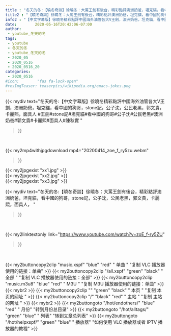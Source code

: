 ```yaml
---
title : "冬天的冬:【曉冬奇談】徐曉冬：大罵王劍有後台，精彩點評澳洲奶爸，坦克貓，看中國的狗哥，stone記，公子沈，公民老黑，郭文貴，卡麗熙，面具人， "
title2 : "【曉冬奇談】徐曉冬：大罵王劍有後台，精彩點評澳洲奶爸，坦克貓，看中國的狗哥，stone記，公子沈，公民老黑，郭文貴，卡麗熙，面具人， "
info2 : "【中文字幕版】徐曉冬精彩點評中國海外油管各大V王劍，澳洲奶爸，坦克貓，看中國的狗哥，stone記，公子沈，公民老黑，郭文貴，卡麗熙，面具人 #王劍#stone記#坦克貓#看中國的狗哥#公子沈#公民老黑#澳洲奶爸#郭文貴#卡麗熙#面具人#陳秋實 "
date:        2020-05-16T20:42:06-07:00
author:
 - youtube_冬天的冬
tags:
 - youtube
 - 冬天的冬
 - youtube_冬天的冬
 - 2020_05
 - 2020_0516
 - 2020_0516_20
categories:
 - 2020_0516
#icon:        "fas fa-lock-open"
#resImgTeaser: teaserpics/wikipedia.org/emacs-jokes.png
---
```


{{< mydiv text="冬天的冬:【中文字幕版】徐曉冬精彩點評中國海外油管各大V王劍，澳洲奶爸，坦克貓，看中國的狗哥，stone記，公子沈，公民老黑，郭文貴，卡麗熙，面具人 #王劍#stone記#坦克貓#看中國的狗哥#公子沈#公民老黑#澳洲奶爸#郭文貴#卡麗熙#面具人#陳秋實 "
>}}
<br>


{{< my2mp4withjpgdownload mp4="20200414_zoe_f_ry5zu.webm"
>}}

{{< my2jpgexist "xx1.jpg" >}}<br>
{{< my2jpgexist "xx2.jpg" >}}<br>
{{< my2jpgexist "xx3.jpg" >}}<br>



{{< mydiv text="冬天的冬:【曉冬奇談】徐曉冬：大罵王劍有後台，精彩點評澳洲奶爸，坦克貓，看中國的狗哥，stone記，公子沈，公民老黑，郭文貴，卡麗熙，面具人， "
>}}
<br>

{{< my2linktextonly link="https://www.youtube.com/watch?v=zoE_f-ry5ZU"
>}}


<br>

{{< my2buttoncopy2clip "music.xspf"        "blue"   "red"    " 单曲 "  "复制 VLC 播放器使用的链接：单曲" >}} {{< my2buttoncopy2clip "/all.xspf"         "green"  "black"  " 全部 "  "复制 VLC 播放器使用的链接：全部" >}} {{< my2buttoncopy2clip "music.m3u8"        "blue"   "red"    " M3U  "    "复制 M3U 播放器使用的链接：单曲" >}} {{< mybr2 >}} {{< my2buttoncopy2clip ""                  "green"  "black"  " 本页 "    "复制 本页的网址 " >}} {{< my2buttoncopy2clip "/"                 "black"  "red"    " 主站 "    "复制 主站的网址 " >}} {{< mybr2 >}} {{< my2buttongoto      "/hot/endothers/"   "blue"   "red"    " 月份"   "转到月份总目录" >}} {{< my2buttongoto      "/hot/alltags/"     "green"  "blue"   " 列表"   "转到文章总列表" >}} {{< my2buttongoto      "/hot/helpxspf/"    "green"  "blue"   " 播放器" "如何使用 VLC 播放器或者 IPTV 播放器的教程" >}} 

